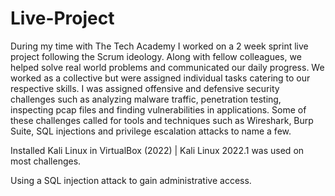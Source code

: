 # Live-Project
During my time with The Tech Academy I worked on a 2 week sprint live project following the Scrum ideology. Along with fellow colleagues, we helped solve real world problems and communicated our daily progress. We worked as a collective but were assigned individual tasks catering to our respective skills. I was assigned offensive and defensive security challenges such as analyzing malware traffic, penetration testing, inspecting pcap files and finding vulnerabilities in applications. Some of these challenges called for tools and techniques such as Wireshark, Burp Suite, SQL injections and privilege escalation attacks to name a few.

 Installed Kali Linux in VirtualBox (2022) | Kali Linux 2022.1 was used on most challenges.


Using a SQL injection attack to gain administrative access.

